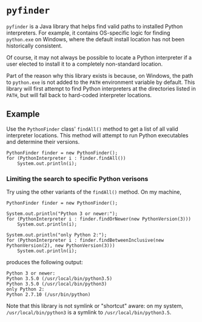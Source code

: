 # `pyfinder`

`pyfinder` is a Java library that helps find valid paths to installed Python
interpreters. For example, it contains OS-specific logic for finding `python.exe`
on Windows, where the default install location has not been historically
consistent.

Of course, it may not always be possible to locate a Python interpreter
if a user elected to install it to a completely non-standard location.

Part of the reason why this library exists is because, on Windows, the
path to `python.exe` is not added to the `PATH` environment variable by
default. This library will first attempt to find Python interpreters at
the directories listed in `PATH`, but will fall back to hard-coded interpreter
locations.


## Example

Use the `PythonFinder` class' `findAll()` method to get a list of all valid
interpreter locations. This method will attempt to run Python executables
and determine their versions.

    PythonFinder finder = new PythonFinder();
    for (PythonInterpreter i : finder.findAll())
        System.out.println(i);

### Limiting the search to specific Python verisons

Try using the other variants of the `findAll()` method. On my machine,

    PythonFinder finder = new PythonFinder();

    System.out.println("Python 3 or newer:");
    for (PythonInterpreter i : finder.findOrNewer(new PythonVersion(3)))
        System.out.println(i);

    System.out.println("only Python 2:");
    for (PythonInterpreter i : finder.findBetweenInclusive(new PythonVersion(2), new PythonVersion(3)))
        System.out.println(i);

produces the following output:

    Python 3 or newer:
    Python 3.5.0 (/usr/local/bin/python3.5)
    Python 3.5.0 (/usr/local/bin/python3)
    only Python 2:
    Python 2.7.10 (/usr/bin/python)

Note that this library is not symlink or "shortcut" aware: on my
system, `/usr/local/bin/python3` is a symlink to `/usr/local/bin/python3.5`.
